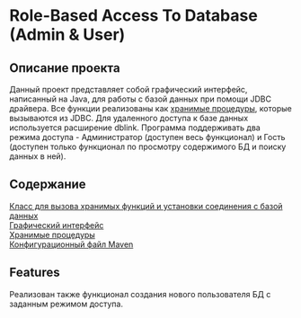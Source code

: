 # Role-Based Access To Database (Admin & User) 
## Описание проекта
Данный проект представляет собой графический интерфейс, написанный на Java, для работы с базой данных при помощи JDBC драйвера. Все функции реализованы как [хранимые процедуры](stored_functions.sql), которые вызываются из JDBC. Для удаленного доступа к базе данных используется расширение dblink. Программа поддерживать два режима доступа - Администратор (доступен весь функционал) и Гость (доступен только функционал по просмотру содержимого БД и поиску данных в ней).
## Содержание  
[Класс для вызова хранимых функций и установки соединения с базой данных](src/main/java/db/DBManager.java)  
[Графический интерфейс](src/main/java/gui/TrainingsManager.java)  
[Хранимые процедуры](stored_functions.sql)  
[Конфигурационный файл Maven](pom.xml)
## Features
Реализован также функционал создания нового пользователя БД с заданным режимом доступа.
